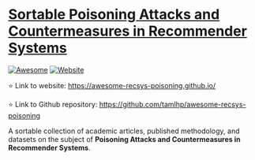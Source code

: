 # [Sortable Poisoning Attacks and Countermeasures in Recommender Systems](https://awesome-recsys-poisoning.github.io/)
[![Awesome](https://awesome.re/badge.svg)](https://awesome.re)
[![Website](https://img.shields.io/website?down_color=lightgrey&down_message=offline&label=status&up_color=green&up_message=online&url=https%3A%2F%2Fawesome-recsys-poisoning.github.io%2F)](https://awesome-recsys-poisoning.github.io/)


:star: Link to website: https://awesome-recsys-poisoning.github.io/

:star: Link to Github repository: https://github.com/tamlhp/awesome-recsys-poisoning

A sortable collection of academic articles, published methodology, and datasets on the subject of **Poisoning Attacks and Countermeasures in Recommender Systems**.

